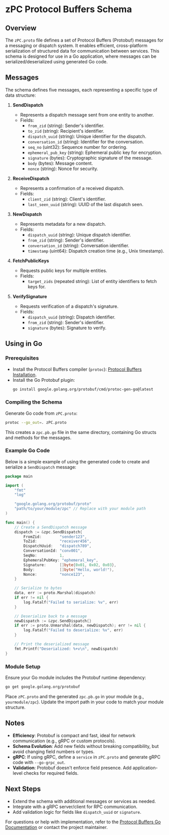 
# zPC Protocol Buffers Schema

## Overview
The `zPC.proto` file defines a set of Protocol Buffers (Protobuf) messages for a messaging or dispatch system. It enables efficient, cross-platform serialization of structured data for communication between services. This schema is designed for use in a Go application, where messages can be serialized/deserialized using generated Go code.

## Messages
The schema defines five messages, each representing a specific type of data structure:

1. **SendDispatch**
   - Represents a dispatch message sent from one entity to another.
   - Fields:
     - `from_zid` (string): Sender's identifier.
     - `to_zid` (string): Recipient's identifier.
     - `dispatch_uuid` (string): Unique identifier for the dispatch.
     - `conversation_id` (string): Identifier for the conversation.
     - `seq_no` (uint32): Sequence number for ordering.
     - `ephemeral_pub_key` (string): Ephemeral public key for encryption.
     - `signature` (bytes): Cryptographic signature of the message.
     - `body` (bytes): Message content.
     - `nonce` (string): Nonce for security.

2. **ReceiveDispatch**
   - Represents a confirmation of a received dispatch.
   - Fields:
     - `client_zid` (string): Client's identifier.
     - `last_seen_uuid` (string): UUID of the last dispatch seen.

3. **NewDispatch**
   - Represents metadata for a new dispatch.
   - Fields:
     - `dispatch_uuid` (string): Unique dispatch identifier.
     - `from_zid` (string): Sender's identifier.
     - `conversation_id` (string): Conversation identifier.
     - `timestamp` (uint64): Dispatch creation time (e.g., Unix timestamp).

4. **FetchPublicKeys**
   - Requests public keys for multiple entities.
   - Fields:
     - `target_zids` (repeated string): List of entity identifiers to fetch keys for.

5. **VerifySignature**
   - Requests verification of a dispatch's signature.
   - Fields:
     - `dispatch_uuid` (string): Dispatch identifier.
     - `from_zid` (string): Sender's identifier.
     - `signature` (bytes): Signature to verify.

## Using in Go

### Prerequisites
- Install the Protocol Buffers compiler (`protoc`): [Protocol Buffers Installation](https://grpc.io/docs/protoc-installation/).
- Install the Go Protobuf plugin:
  ```bash
  go install google.golang.org/protobuf/cmd/protoc-gen-go@latest
  ```

### Compiling the Schema
Generate Go code from `zPC.proto`:
```bash
protoc --go_out=. zPC.proto
```
This creates a `zpc.pb.go` file in the same directory, containing Go structs and methods for the messages.

### Example Go Code
Below is a simple example of using the generated code to create and serialize a `SendDispatch` message:

```go
package main

import (
	"fmt"
	"log"

	"google.golang.org/protobuf/proto"
	"path/to/your/module/zpc" // Replace with your module path
)

func main() {
	// Create a SendDispatch message
	dispatch := &zpc.SendDispatch{
		FromZid:        "sender123",
		ToZid:          "receiver456",
		DispatchUuid:   "dispatch789",
		ConversationId: "conv001",
		SeqNo:          1,
		EphemeralPubKey: "ephemeral_key",
		Signature:      []byte{0x01, 0x02, 0x03},
		Body:           []byte("Hello, world!"),
		Nonce:          "nonce123",
	}

	// Serialize to bytes
	data, err := proto.Marshal(dispatch)
	if err != nil {
		log.Fatalf("Failed to serialize: %v", err)
	}

	// Deserialize back to a message
	newDispatch := &zpc.SendDispatch{}
	if err := proto.Unmarshal(data, newDispatch); err != nil {
		log.Fatalf("Failed to deserialize: %v", err)
	}

	// Print the deserialized message
	fmt.Printf("Deserialized: %+v\n", newDispatch)
}
```

### Module Setup
Ensure your Go module includes the Protobuf runtime dependency:
```bash
go get google.golang.org/protobuf
```

Place `zPC.proto` and the generated `zpc.pb.go` in your module (e.g., `yourmodule/zpc`). Update the import path in your code to match your module structure.

## Notes
- **Efficiency**: Protobuf is compact and fast, ideal for network communication (e.g., gRPC or custom protocols).
- **Schema Evolution**: Add new fields without breaking compatibility, but avoid changing field numbers or types.
- **gRPC**: If using gRPC, define a `service` in `zPC.proto` and generate gRPC code with `--go-grpc_out`.
- **Validation**: Protobuf doesn't enforce field presence. Add application-level checks for required fields.

## Next Steps
- Extend the schema with additional messages or services as needed.
- Integrate with a gRPC server/client for RPC communication.
- Add validation logic for fields like `dispatch_uuid` or `signature`.

For questions or help with implementation, refer to the [Protocol Buffers Go Documentation](https://developers.google.com/protocol-buffers/docs/gotutorial) or contact the project maintainer.

